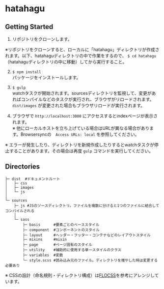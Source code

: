 # hatahagu

## Getting Started

1. リポジトリをクローンします。

※リポジトリをクローンすると、ローカルに「hatahagu」ディレクトリが作成されます。以下、hatahaguディレクトリの中で作業をするので、
`$ cd hatahagu`（hatahaguディレクトリの中に移動）してから実行すること。

2. `$ npm install`  
パッケージをインストールします。

3. `$ gulp`  
watchタスクが開始されます。sourcesディレクトリを監視して、変更があればコンパイルなどのタスクが実行され、ブラウザがリロードされます。
`dist/images` が変更された場合もブラウザリロードが実行されます。

4. ブラウザで `http://localhost:3000` にアクセスするとindexページが表示されます。  
※ 他にローカルホストを立ち上げている場合はURLが異なる場合があります。Browsersyncの　`Access URLs: local` を参照してください。

※ エラーが発生したり、ディレクトリを新規作成したりするとwatchタスクが停止することがあります。その場合は再度 `gulp` コマンドを実行してください。

## Directories

```
├─ dist  #ドキュメントルート
│   ├─ css
│   ├─ images
│   └─ js
│
└─ sources
    ├─ js #JSのソースディレクトリ。ファイルを複数に分けると1つのファイルに結合してコンパイルされる
    │
    └─ sass
        ├─ basis      #要素ごとのベーススタイル
        ├─ component  #コンポーネントのスタイル
        ├─ layout     #ヘッダー・フッター・コンテナなどのレイアウトスタイル
        ├─ mixins     #mixin
        ├─ page       #ページ固有のスタイル
        ├─ utility    #補助的に使用する単一スタイルのクラス
        ├─ variables  #変数
        └─ style.scss #読み込み元のファイル。ディレクトリを増やした時は変更する必要あり
```

※ CSSの設計（命名規則・ディレクトリ構成）は[FLOCSS](https://www.tam-tam.co.jp/tipsnote/html_css/post10205.html)を参考にアレンジしています。
